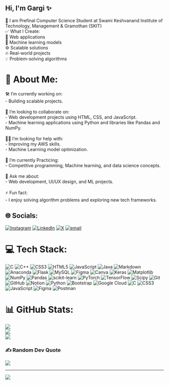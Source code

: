 ##    Hi, I'm Gargi ✨

🧠 I am Prefinal Computer Science Student at Swami Keshvanand Institute of Technology, Management & Gramothan (SKIT)<br/>
✅ What I Create:<br/>
🚀 Web applications<br/>
🤖 Machine learning models<br/>
⚙️ Scalable solutions<br/>
🔥 Real-world projects<br/>
💡 Problem-solving algorithms<br/>

# 💫 About Me:
🛠️ I’m currently working on:  <br>- Building scalable projects.   <br><br>🤝 I’m looking to collaborate on:<br>- Web development projects using HTML, CSS, and JavaScript.  <br>- Machine learning applications using Python and libraries like Pandas and NumPy.  <br><br>🙋‍♀️ I’m looking for help with:  <br>- Improving my AWS skills.  <br>- Machine Learning model optimization.  <br><br>🌿 I’m currently Practicing:<br>- Competitive programming, Machine learning, and data science concepts.<br><br>💬 Ask me about:  <br>- Web development, UI/UX design, and ML projects.  <br><br>⚡ Fun fact: <br>- I enjoy solving algorithm problems and exploring new tech frameworks.  


## 🌐 Socials:
[![Instagram](https://img.shields.io/badge/Instagram-%23E4405F.svg?logo=Instagram&logoColor=white)](https://instagram.com/gargisoni16) [![LinkedIn](https://img.shields.io/badge/LinkedIn-%230077B5.svg?logo=linkedin&logoColor=white)](https://linkedin.com/in/www.linkedin.com/in/gargi-soni) [![X](https://img.shields.io/badge/X-black.svg?logo=X&logoColor=white)](https://x.com/GargiS720407) [![email](https://img.shields.io/badge/Email-D14836?logo=gmail&logoColor=white)](mailto:sonigargi146@gmail.com) 

# 💻 Tech Stack:
![C](https://img.shields.io/badge/c-%2300599C.svg?style=flat-square&logo=c&logoColor=white) ![C++](https://img.shields.io/badge/c++-%2300599C.svg?style=flat-square&logo=c%2B%2B&logoColor=white) ![CSS3](https://img.shields.io/badge/css3-%231572B6.svg?style=flat-square&logo=css3&logoColor=white) ![HTML5](https://img.shields.io/badge/html5-%23E34F26.svg?style=flat-square&logo=html5&logoColor=white) ![JavaScript](https://img.shields.io/badge/javascript-%23323330.svg?style=flat-square&logo=javascript&logoColor=%23F7DF1E) ![Java](https://img.shields.io/badge/java-%23ED8B00.svg?style=flat-square&logo=openjdk&logoColor=white) ![Markdown](https://img.shields.io/badge/markdown-%23000000.svg?style=flat-square&logo=markdown&logoColor=white) ![Anaconda](https://img.shields.io/badge/Anaconda-%2344A833.svg?style=flat-square&logo=anaconda&logoColor=white) ![Flask](https://img.shields.io/badge/flask-%23000.svg?style=flat-square&logo=flask&logoColor=white) ![MySQL](https://img.shields.io/badge/mysql-4479A1.svg?style=flat-square&logo=mysql&logoColor=white) ![Figma](https://img.shields.io/badge/figma-%23F24E1E.svg?style=flat-square&logo=figma&logoColor=white) ![Canva](https://img.shields.io/badge/Canva-%2300C4CC.svg?style=flat-square&logo=Canva&logoColor=white) ![Keras](https://img.shields.io/badge/Keras-%23D00000.svg?style=flat-square&logo=Keras&logoColor=white) ![Matplotlib](https://img.shields.io/badge/Matplotlib-%23ffffff.svg?style=flat-square&logo=Matplotlib&logoColor=black) ![NumPy](https://img.shields.io/badge/numpy-%23013243.svg?style=flat-square&logo=numpy&logoColor=white) ![Pandas](https://img.shields.io/badge/pandas-%23150458.svg?style=flat-square&logo=pandas&logoColor=white) ![scikit-learn](https://img.shields.io/badge/scikit--learn-%23F7931E.svg?style=flat-square&logo=scikit-learn&logoColor=white) ![PyTorch](https://img.shields.io/badge/PyTorch-%23EE4C2C.svg?style=flat-square&logo=PyTorch&logoColor=white) ![TensorFlow](https://img.shields.io/badge/TensorFlow-%23FF6F00.svg?style=flat-square&logo=TensorFlow&logoColor=white) ![Scipy](https://img.shields.io/badge/SciPy-%230C55A5.svg?style=flat-square&logo=scipy&logoColor=%white) ![Git](https://img.shields.io/badge/git-%23F05033.svg?style=flat-square&logo=git&logoColor=white) ![GitHub](https://img.shields.io/badge/github-%23121011.svg?style=flat-square&logo=github&logoColor=white) ![Notion](https://img.shields.io/badge/Notion-%23000000.svg?style=flat-square&logo=notion&logoColor=white) ![Python](https://img.shields.io/badge/python-3670A0?style=flat-square&logo=python&logoColor=ffdd54) ![Bootstrap](https://img.shields.io/badge/bootstrap-%238511FA.svg?style=flat-square&logo=bootstrap&logoColor=white) ![Google Cloud](https://img.shields.io/badge/GoogleCloud-%234285F4.svg?style=flat-square&logo=google-cloud&logoColor=white) ![C](https://img.shields.io/badge/c-%2300599C.svg?style=flat-square&logo=c&logoColor=white) ![CSS3](https://img.shields.io/badge/css3-%231572B6.svg?style=flat-square&logo=css3&logoColor=white) ![JavaScript](https://img.shields.io/badge/javascript-%23323330.svg?style=flat-square&logo=javascript&logoColor=%23F7DF1E) ![Figma](https://img.shields.io/badge/figma-%23F24E1E.svg?style=flat-square&logo=figma&logoColor=white) ![Postman](https://img.shields.io/badge/Postman-FF6C37?style=flat-square&logo=postman&logoColor=white)
# 📊 GitHub Stats:
![](https://github-readme-stats.vercel.app/api?username=Gargi-Soni&theme=dark&hide_border=false&include_all_commits=true&count_private=true)<br/>
![](https://nirzak-streak-stats.vercel.app/?user=Gargi-Soni&theme=dark&hide_border=false)<br/>
![](https://github-readme-stats.vercel.app/api/top-langs/?username=Gargi-Soni&theme=dark&hide_border=false&include_all_commits=true&count_private=true&layout=compact)

### ✍️ Random Dev Quote
![](https://quotes-github-readme.vercel.app/api?type=horizontal&theme=radical)

---
[![](https://visitcount.itsvg.in/api?id=Gargi-Soni&icon=0&color=0)](https://visitcount.itsvg.in)

<!-- Proudly created with GPRM ( https://gprm.itsvg.in ) -->
